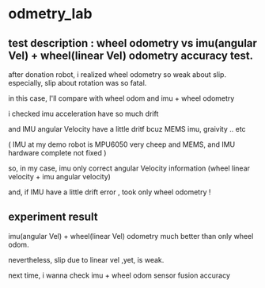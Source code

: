 # odmetry_lab
## test description : wheel odometry vs imu(angular Vel) + wheel(linear Vel) odometry accuracy test.

after donation robot, i realized wheel odometry so weak about slip. 
especially, slip about rotation was so fatal.

in this case, I'll compare with wheel odom and imu + wheel odometry 

i checked imu acceleration have so much drift 

and IMU angular Velocity have a little dritf bcuz MEMS imu, graivity .. etc 

( IMU at my demo robot is MPU6050 very cheep and MEMS, and IMU hardware complete not fixed )


so, in my case, imu only correct angular Velocity information (wheel linear velocity + imu angular velocity)

and, if IMU have a little drift error , took only wheel odometry !

## experiment result

 imu(angular Vel) + wheel(linear Vel) odometry much better than only wheel odom.
 
 nevertheless, slip due to linear vel ,yet, is weak.

 next time, i wanna check imu + wheel odom sensor fusion accuracy 
